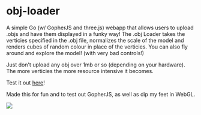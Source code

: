 # obj-loader
A simple Go (w/ GopherJS and three.js) webapp that allows users to upload .objs and have them displayed in a funky way!
The .obj Loader takes the verticies specified in the .obj file, normalizes the scale of the model and renders cubes of random colour in place of the verticies.
You can also fly around and explore the model! (with very bad controls!)

Just don't upload any obj over 1mb or so (depending on your hardware). The more verticies the more resource intensive it becomes.

Test it out [here](https://www.kouhai.world/)!

Made this for fun and to test out GopherJS, as well as dip my feet in WebGL.

<img src="https://www.kouhai.world/photos/cow.png">
